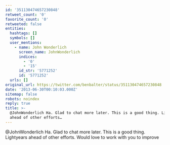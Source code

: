 ```yaml
---
id: '351130474657230848'
retweet_count: '0'
favorite_count: '0'
retweeted: false
entities:
  hashtags: []
  symbols: []
  user_mentions:
    - name: John Wonderlich
      screen_name: JohnWonderlich
      indices:
        - '0'
        - '15'
      id_str: '5771252'
      id: '5771252'
  urls: []
original_url: https://twitter.com/benbalter/status/351130474657230848
date: '2013-06-30T00:10:03.000Z'
sitemap: false
robots: noindex
reply: true
title: >-
  @JohnWonderlich Ha. Glad to chat more later. This is a good thing. Lightyears
  ahead of other efforts…
---
```


@JohnWonderlich Ha. Glad to chat more later. This is a good thing. Lightyears ahead of other efforts. Would love to work with you to improve